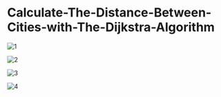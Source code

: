 # Calculate-The-Distance-Between-Cities-with-The-Dijkstra-Algorithm

![1](https://user-images.githubusercontent.com/39087452/50376699-b2810c80-0621-11e9-80ae-ffc7fe754c25.gif)

![2](https://user-images.githubusercontent.com/39087452/50376700-b2810c80-0621-11e9-8c25-e23924c68c04.png)

![3](https://user-images.githubusercontent.com/39087452/50376701-b2810c80-0621-11e9-9596-fd47106b27bc.png)

![4](https://user-images.githubusercontent.com/39087452/50376702-b319a300-0621-11e9-8111-c285df7b1d27.png)
